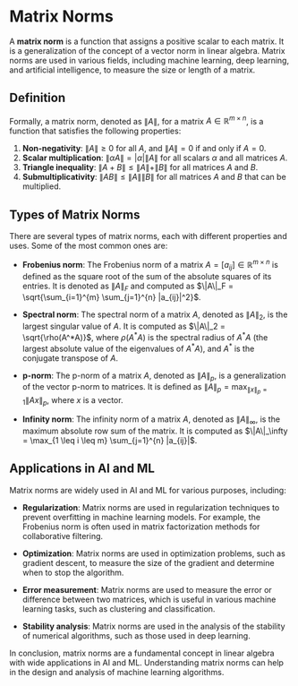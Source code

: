 # Matrix Norms

A **matrix norm** is a function that assigns a positive scalar to each matrix. It is a generalization of the concept of a vector norm in linear algebra. Matrix norms are used in various fields, including machine learning, deep learning, and artificial intelligence, to measure the size or length of a matrix.

## Definition

Formally, a matrix norm, denoted as $\|A\|$, for a matrix $A \in \mathbb{R}^{m \times n}$, is a function that satisfies the following properties:

1. **Non-negativity**: $\|A\| \geq 0$ for all $A$, and $\|A\| = 0$ if and only if $A = 0$.
2. **Scalar multiplication**: $\|\alpha A\| = |\alpha| \|A\|$ for all scalars $\alpha$ and all matrices $A$.
3. **Triangle inequality**: $\|A + B\| \leq \|A\| + \|B\|$ for all matrices $A$ and $B$.
4. **Submultiplicativity**: $\|AB\| \leq \|A\| \|B\|$ for all matrices $A$ and $B$ that can be multiplied.

## Types of Matrix Norms

There are several types of matrix norms, each with different properties and uses. Some of the most common ones are:

- **Frobenius norm**: The Frobenius norm of a matrix $A = [a_{ij}] \in \mathbb{R}^{m \times n}$ is defined as the square root of the sum of the absolute squares of its entries. It is denoted as $\|A\|_F$ and computed as $\|A\|_F = \sqrt{\sum_{i=1}^{m} \sum_{j=1}^{n} |a_{ij}|^2}$.

- **Spectral norm**: The spectral norm of a matrix $A$, denoted as $\|A\|_2$, is the largest singular value of $A$. It is computed as $\|A\|_2 = \sqrt{\rho(A^*A)}$, where $\rho(A^*A)$ is the spectral radius of $A^*A$ (the largest absolute value of the eigenvalues of $A^*A$), and $A^*$ is the conjugate transpose of $A$.

- **p-norm**: The p-norm of a matrix $A$, denoted as $\|A\|_p$, is a generalization of the vector p-norm to matrices. It is defined as $\|A\|_p = \max_{\|x\|_p = 1} \|Ax\|_p$, where $x$ is a vector.

- **Infinity norm**: The infinity norm of a matrix $A$, denoted as $\|A\|_\infty$, is the maximum absolute row sum of the matrix. It is computed as $\|A\|_\infty = \max_{1 \leq i \leq m} \sum_{j=1}^{n} |a_{ij}|$.

## Applications in AI and ML

Matrix norms are widely used in AI and ML for various purposes, including:

- **Regularization**: Matrix norms are used in regularization techniques to prevent overfitting in machine learning models. For example, the Frobenius norm is often used in matrix factorization methods for collaborative filtering.

- **Optimization**: Matrix norms are used in optimization problems, such as gradient descent, to measure the size of the gradient and determine when to stop the algorithm.

- **Error measurement**: Matrix norms are used to measure the error or difference between two matrices, which is useful in various machine learning tasks, such as clustering and classification.

- **Stability analysis**: Matrix norms are used in the analysis of the stability of numerical algorithms, such as those used in deep learning.

In conclusion, matrix norms are a fundamental concept in linear algebra with wide applications in AI and ML. Understanding matrix norms can help in the design and analysis of machine learning algorithms.
